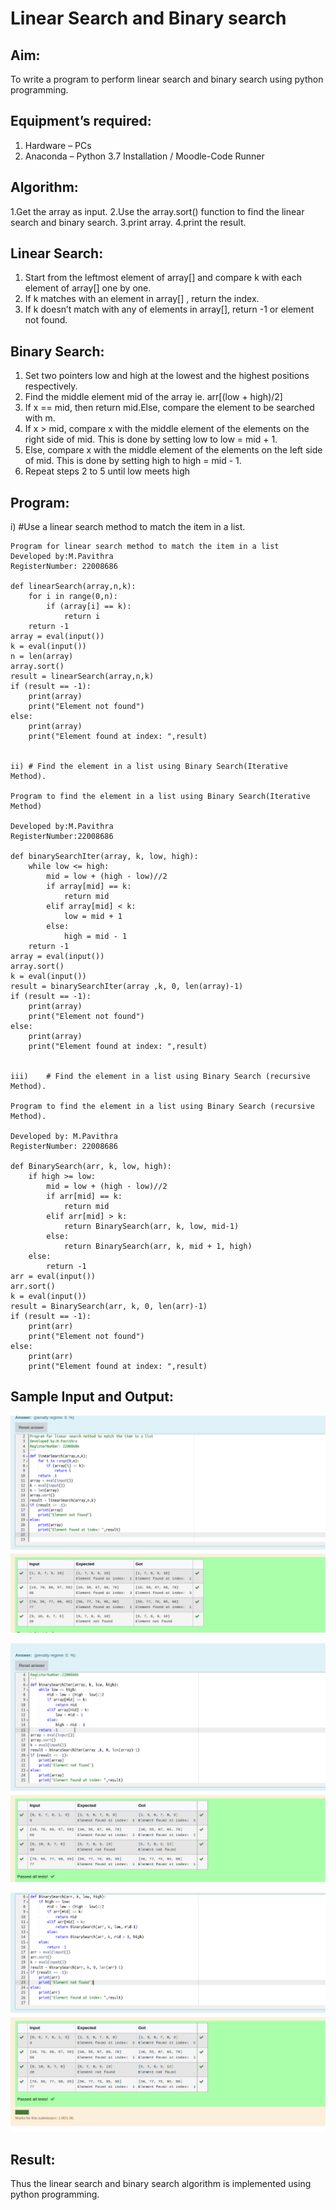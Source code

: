 # Linear Search and Binary search

## Aim:

To write a program to perform linear search and binary search using python programming.

## Equipment’s required:

1.	Hardware – PCs
2.	Anaconda – Python 3.7 Installation / Moodle-Code Runner

## Algorithm:

1.Get the array as input.
2.Use the array.sort() function to find the linear search and binary search.
3.print array.
4.print the result.

## Linear Search:

1.	Start from the leftmost element of array[] and compare k with each element of array[] one by one.
2.	If k matches with an element in array[] , return the index.
3.	If k doesn’t match with any of elements in array[], return -1 or 
element not found.

## Binary Search:

1.	Set two pointers low and high at the lowest and the highest positions respectively.
2.	Find the middle element mid of the array ie. arr[(low + high)/2]
3.	If x == mid, then return mid.Else, compare the element to be searched with m.
4.	If x > mid, compare x with the middle element of the elements on the right side of mid. This is done by setting low to low = mid + 1.
5.	Else, compare x with the middle element of the elements on the left side of mid. This is done by setting high to high = mid - 1.
6.	Repeat steps 2 to 5 until low meets high

## Program:

i)	#Use a linear search method to match the item in a list.
```
Program for linear search method to match the item in a list
Developed by:M.Pavithra
RegisterNumber: 22008686

def linearSearch(array,n,k):
    for i in range(0,n):
        if (array[i] == k):
            return i
    return -1        
array = eval(input())
k = eval(input()) 
n = len(array)
array.sort()
result = linearSearch(array,n,k)
if (result == -1):
    print(array)
    print("Element not found")
else:
    print(array)
    print("Element found at index: ",result)
    

ii)	# Find the element in a list using Binary Search(Iterative Method).

Program to find the element in a list using Binary Search(Iterative Method)

Developed by:M.Pavithra
RegisterNumber:22008686 

def binarySearchIter(array, k, low, high):
    while low <= high:
        mid = low + (high - low)//2
        if array[mid] == k:
            return mid
        elif array[mid] < k:
            low = mid + 1
        else:
            high = mid - 1
    return -1        
array = eval(input())
array.sort()
k = eval(input())
result = binarySearchIter(array ,k, 0, len(array)-1)
if (result == -1):
    print(array)
    print("Element not found")
else:
    print(array)
    print("Element found at index: ",result)


iii)	# Find the element in a list using Binary Search (recursive Method).

Program to find the element in a list using Binary Search (recursive Method).

Developed by: M.Pavithra
RegisterNumber: 22008686

def BinarySearch(arr, k, low, high):
    if high >= low:
        mid = low + (high - low)//2
        if arr[mid] == k:
            return mid
        elif arr[mid] > k:
            return BinarySearch(arr, k, low, mid-1)
        else:
            return BinarySearch(arr, k, mid + 1, high)
    else:
        return -1
arr = eval(input())
arr.sort()
k = eval(input())
result = BinarySearch(arr, k, 0, len(arr)-1)
if (result == -1):
    print(arr)
    print("Element not found")
else:
    print(arr)
    print("Element found at index: ",result)
```

## Sample Input and Output:

![](./linear.png)

![](./binary.png)

![](./recur.png)


## Result:

Thus the linear search and binary search algorithm is implemented using python programming.